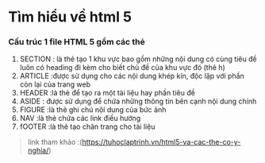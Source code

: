 # Tìm hiểu về html 5
### Cấu trúc 1 file HTML 5 gồm các thẻ
  1. SECTION :  là thẻ tạo 1 khu vực bao gồm những nội dung có cùng tiêu đề luôn có heading đi kèm cho biết chủ đề của khu vực đó (thẻ h)
  2. ARTICLE :được sử dụng cho các nội dung khép kín, độc lập với phần còn lại của trang web
  3. HEADER :là thẻ để tạo ra một tài liệu hay phần tiêu đề
  4. ASIDE : được sử dụng để chứa những thông tin bên cạnh nội dung chính
  5. FIGURE :là thẻ ghi chú nội dung của  bức ảnh
  6. NAV :là thẻ chứa các link điều hướng
  7. fOOTER :là thẻ tạo chân trang cho tài liệu
 > link tham khảo :(https://tuhoclaptrinh.vn/html5-va-cac-the-co-y-nghia/)